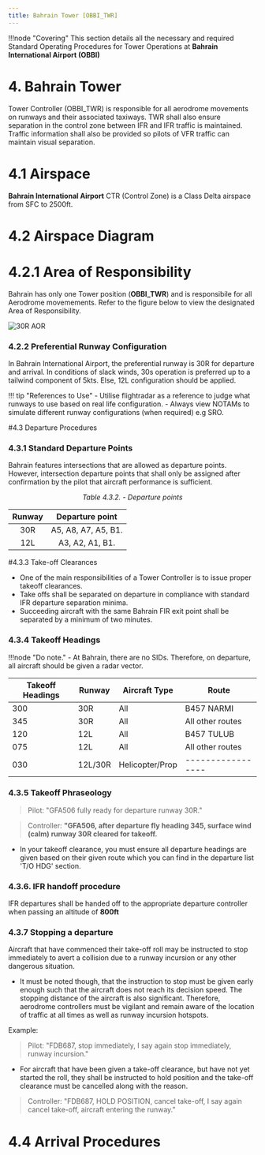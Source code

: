 ```yaml
---
title: Bahrain Tower [OBBI_TWR]
---
```


!!!node "Covering"
    This section details all the necessary and required Standard Operating Procedures for Tower Operations at **Bahrain International Airport (OBBI)**

# 4. Bahrain Tower
Tower Controller (OBBI_TWR) is responsible for all aerodrome movements on runways and their associated taxiways. TWR shall also ensure separation in the control zone between IFR and IFR traffic is maintained. Traffic information shall also be provided so pilots of VFR traffic can maintain visual separation.


# 4.1 Airspace 
**Bahrain International Airport** CTR (Control Zone) is a Class Delta airspace from SFC to 2500ft. 

# **4.2 Airspace Diagram**



# 4.2.1 Area of Responsibility 
Bahrain has only one Tower position (**OBBI_TWR**) and is responsibile for all Aerodrome movemements. Refer to the figure below to view the designated Area of Responsibility. 

![30R AOR](https://media.discordapp.net/attachments/1291061494360051712/1400089018108088320/AOR30R1.png?ex=688b5e02&is=688a0c82&hm=262e6a1dfdffe435fd0472a6cb152395a6a4ec0fe83c5e3d6e21fcd206596d0a&=&format=webp&quality=lossless&width=1872&height=714)

### 4.2.2 Preferential Runway Configuration
In Bahrain International Airport, the preferential runway is 30R for departure and arrival. In conditions of slack winds, 30s operation is preferred up to a tailwind component of 5kts. Else, 12L configuration should be applied. 


!!! tip "References to Use"
    - Utilise flightradar as a reference to judge what runways to use based on real life configuration. 
    - Always view NOTAMs to simulate different runway configurations (when required) e.g SRO. 


#4.3 Departure Procedures
### 4.3.1 Standard Departure Points

Bahrain features intersections that are allowed as departure points. However, intersection departure points that shall only be assigned after confirmation by the pilot that aircraft performance is sufficient. 


<p style="text-align: center; font-style: italic;">
Table 4.3.2. - Departure points
</p>

 |       **Runway**       |     **Departure point**     |
|:------------------------:|:-----------------------:|
|        30R       |        A5, A8, A7, A5, B1.       |
|        12L      |        A3, A2, A1, B1.       |

#4.3.3 Take-off Clearances 
- One of the main responsibilities of a Tower Controller is to issue proper takeoff clearances. 
- Take offs shall be separated on departure in compliance with standard IFR departure separation minima.
- Succeeding aircraft with the same Bahrain FIR exit point shall be separated by a minimum of two minutes.

### 4.3.4 Takeoff Headings 

!!!node "Do note."
    - At Bahrain, there are no SIDs. Therefore, on departure, all aircraft should be given a radar vector. 


| Takeoff Headings | Runway  | Aircraft Type    | Route             |
|------------------|---------|------------------|-------------------|
| 300              | 30R     | All              | B457 NARMI        |
| 345              | 30R     | All              | All other routes  |
| 120              | 12L     | All              | B457 TULUB        |
| 075              | 12L     | All              | All other routes  |
| 030              | 12L/30R | Helicopter/Prop  | ----------------- |

### 4.3.5 Takeoff Phraseology 

> Pilot: "GFA506 fully ready for departure runway 30R."

> Controller: **"GFA506, after departure fly heading 345, surface wind (calm) runway 30R cleared for takeoff.**

- In your takeoff clearance, you must ensure all departure headings are given based on their given route which you can find in the departure list 'T/O HDG' section. 

### 4.3.6. IFR handoff procedure
IFR departures shall be handed off to the appropriate departure controller when passing an altitude of **800ft**

### 4.3.7 **Stopping a departure**
Aircraft that have commenced their take-off roll may be instructed to stop immediately to avert a collision due to a runway incursion or any other dangerous situation.

- It must be noted though, that the instruction to stop must be given early enough such that the aircraft does not reach its decision speed. The stopping distance of the aircraft is also significant. Therefore, aerodrome controllers must be vigilant and remain aware of the location of traffic at all times as well as runway incursion hotspots.

Example:

> Pilot: "FDB687, stop immediately, I say again stop immediately, runway incursion."

- For aircraft that have been given a take-off clearance, but have not yet started the roll, they shall be instructed to hold position and the take-off clearance must be cancelled along with the reason.

> Controller: "FDB687, HOLD POSITION, cancel take-off, I say again cancel take-off, aircraft entering the runway."


# 4.4 Arrival Procedures